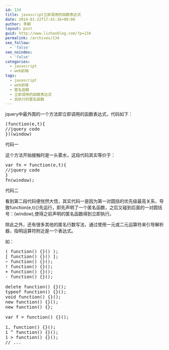 ```yaml
---
id: 134
title: javascript立即调用的函数表达式
date: 2014-01-22T17:41:16+00:00
author: 李朝
layout: post
guid: http://www.lizhaoblog.com/?p=134
permalink: /archives/134
seo_follow:
  - 'false'
seo_noindex:
  - 'false'
categories:
  - javascript
  - web前端
tags:
  - javascript
  - web前端
  - 匿名函数
  - 立即调用的函数表达式
  - 自执行的匿名函数
---
```

jquery中最外围的一个方法即立即调用的函数表达式，代码如下：

<pre class="brush: jscript; title: ; notranslate" title="">(function(e,t){
//jquery code
})(window)
</pre>

代码一
  
这个方法开始接触时是一头雾水，这段代码其实等价于：

<pre class="brush: jscript; title: ; notranslate" title="">var fn = function(e,t){
//jquery code
}
fn(window);
</pre>

代码二
  
看到第二段代码便恍然大悟，其实代码一是因为第一对圆括的优先级最高关系，导致function(e,t){}先运行，即先声明了一个匿名函数，之后又碰到后面的一对圆括号：(window),使得之前声明的匿名函数得到立即执行。
  
除此之外，还有很多其他的匿名行数写法，通过使用一元或二元运算符来引导解析器，指明运算符附近是一个表达式。
  
如：

<pre class="brush: jscript; title: ; notranslate" title="">( function() {}() );
[ function() {}() ];
~ function() {}();
! function() {}();
+ function() {}();
- function() {}();

delete function() {}();
typeof function() {}();
void function() {}();
new function() {}();
new function() {};

var f = function() {}();

1, function() {}();
1 ^ function() {}();
1 &gt; function() {}();
// ...
</pre>